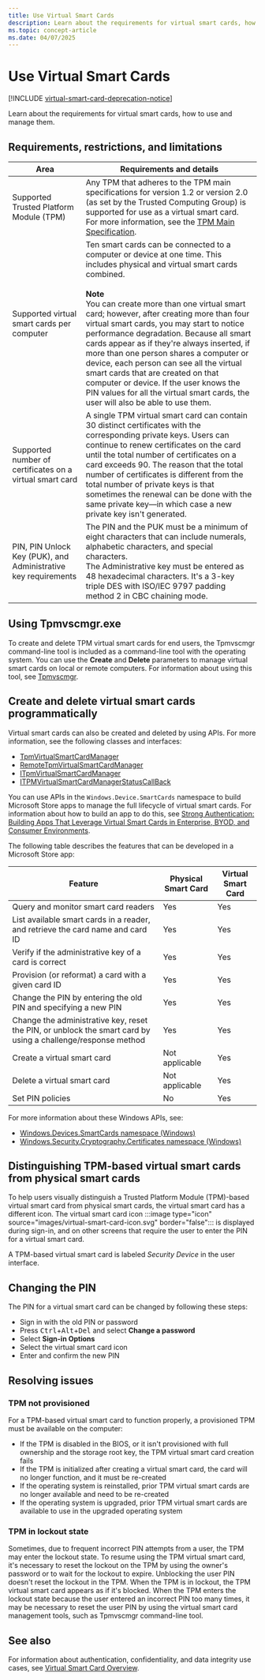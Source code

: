```yaml
---
title: Use Virtual Smart Cards
description: Learn about the requirements for virtual smart cards, how to use and manage them.
ms.topic: concept-article
ms.date: 04/07/2025
---
```


# Use Virtual Smart Cards

[!INCLUDE [virtual-smart-card-deprecation-notice](../../includes/virtual-smart-card-deprecation-notice.md)]

Learn about the requirements for virtual smart cards, how to use and manage them.

## Requirements, restrictions, and limitations

| Area | Requirements and details |
|--|--|
| Supported Trusted Platform Module (TPM) | Any TPM that adheres to the TPM main specifications for version 1.2 or version 2.0 (as set by the Trusted Computing Group) is supported for use as a virtual smart card. For more information, see the [TPM Main Specification](http://www.trustedcomputinggroup.org/resources/tpm_main_specification). |
| Supported virtual smart cards per computer | Ten smart cards can be connected to a computer or device at one time. This includes physical and virtual smart cards combined. <br><br>**Note**<br>You can create more than one virtual smart card; however, after creating more than four virtual smart cards, you may start to notice performance degradation. Because all smart cards appear as if they're always inserted, if more than one person shares a computer or device, each person can see all the virtual smart cards that are created on that computer or device. If the user knows the PIN values for all the virtual smart cards, the user will also be able to use them.<br> |
| Supported number of certificates on a virtual smart card | A single TPM virtual smart card can contain 30 distinct certificates with the corresponding private keys. Users can continue to renew certificates on the card until the total number of certificates on a card exceeds 90. The reason that the total number of certificates is different from the total number of private keys is that sometimes the renewal can be done with the same private key—in which case a new private key isn't generated. |
| PIN, PIN Unlock Key (PUK), and Administrative key requirements | The PIN and the PUK must be a minimum of eight characters that can include numerals, alphabetic characters, and special characters.<br>The Administrative key must be entered as 48 hexadecimal characters. It's a 3-key triple DES with ISO/IEC 9797 padding method 2 in CBC chaining mode. |

## Using Tpmvscmgr.exe

To create and delete TPM virtual smart cards for end users, the Tpmvscmgr command-line tool is included as a command-line tool with the operating system. You can use the **Create** and **Delete** parameters to manage virtual smart cards on local or remote computers. For information about using this tool, see [Tpmvscmgr](virtual-smart-card-tpmvscmgr.md).

## Create and delete virtual smart cards programmatically

Virtual smart cards can also be created and deleted by using APIs. For more information, see the following classes and interfaces:

- [TpmVirtualSmartCardManager](/previous-versions/windows/desktop/legacy/hh707171(v=vs.85))
- [RemoteTpmVirtualSmartCardManager](/previous-versions/windows/desktop/legacy/hh707166(v=vs.85))
- [ITpmVirtualSmartCardManager](/windows/win32/api/tpmvscmgr/nn-tpmvscmgr-itpmvirtualsmartcardmanager)
- [ITPMVirtualSmartCardManagerStatusCallBack](/windows/win32/api/tpmvscmgr/nn-tpmvscmgr-itpmvirtualsmartcardmanagerstatuscallback)

You can use APIs in the `Windows.Device.SmartCards` namespace to build Microsoft Store apps to manage the full lifecycle of virtual smart cards. For information about how to build an app to do this, see [Strong Authentication: Building Apps That Leverage Virtual Smart Cards in Enterprise, BYOD, and Consumer Environments](https://channel9.msdn.com/events/build/2013/2-041).

The following table describes the features that can be developed in a Microsoft Store app:

| Feature | Physical Smart Card | Virtual Smart Card |
|--|--|--|
| Query and monitor smart card readers | Yes | Yes |
| List available smart cards in a reader, and retrieve the card name and card ID | Yes | Yes |
| Verify if the administrative key of a card is correct | Yes | Yes |
| Provision (or reformat) a card with a given card ID | Yes | Yes |
| Change the PIN by entering the old PIN and specifying a new PIN | Yes | Yes |
| Change the administrative key, reset the PIN, or unblock the smart card by using a challenge/response method | Yes | Yes |
| Create a virtual smart card | Not applicable | Yes |
| Delete a virtual smart card | Not applicable | Yes |
| Set PIN policies | No | Yes |

For more information about these Windows APIs, see:

- [Windows.Devices.SmartCards namespace (Windows)](/uwp/api/Windows.Devices.SmartCards)
- [Windows.Security.Cryptography.Certificates namespace (Windows)](/uwp/api/Windows.Security.Cryptography.Certificates)

## Distinguishing TPM-based virtual smart cards from physical smart cards

To help users visually distinguish a Trusted Platform Module (TPM)-based virtual smart card from physical smart cards, the virtual smart card has a different icon. The virtual smart card icon :::image type="icon" source="images/virtual-smart-card-icon.svg" border="false"::: is displayed during sign-in, and on other screens that require the user to enter the PIN for a virtual smart card.

A TPM-based virtual smart card is labeled *Security Device* in the user interface.

## Changing the PIN

The PIN for a virtual smart card can be changed by following these steps:

- Sign in with the old PIN or password
- Press <kbd>Ctrl</kbd>+<kbd>Alt</kbd>+<kbd>Del</kbd> and select **Change a password**
- Select **Sign-in Options**
- Select the virtual smart card icon
- Enter and confirm the new PIN

## Resolving issues

### TPM not provisioned

For a TPM-based virtual smart card to function properly, a provisioned TPM must be available on the computer:

- If the TPM is disabled in the BIOS, or it isn't provisioned with full ownership and the storage root key, the TPM virtual smart card creation fails
- If the TPM is initialized after creating a virtual smart card, the card will no longer function, and it must be re-created
- If the operating system is reinstalled, prior TPM virtual smart cards are no longer available and need to be re-created
- If the operating system is upgraded, prior TPM virtual smart cards are available to use in the upgraded operating system

### TPM in lockout state

Sometimes, due to frequent incorrect PIN attempts from a user, the TPM may enter the lockout state. To resume using the TPM virtual smart card, it's necessary to reset the lockout on the TPM by using the owner's password or to wait for the lockout to expire. Unblocking the user PIN doesn't reset the lockout in the TPM. When the TPM is in lockout, the TPM virtual smart card appears as if it's blocked. When the TPM enters the lockout state because the user entered an incorrect PIN too many times, it may be necessary to reset the user PIN by using the virtual smart card management tools, such as Tpmvscmgr command-line tool.

## See also

For information about authentication, confidentiality, and data integrity use cases, see [Virtual Smart Card Overview](virtual-smart-card-overview.md).
